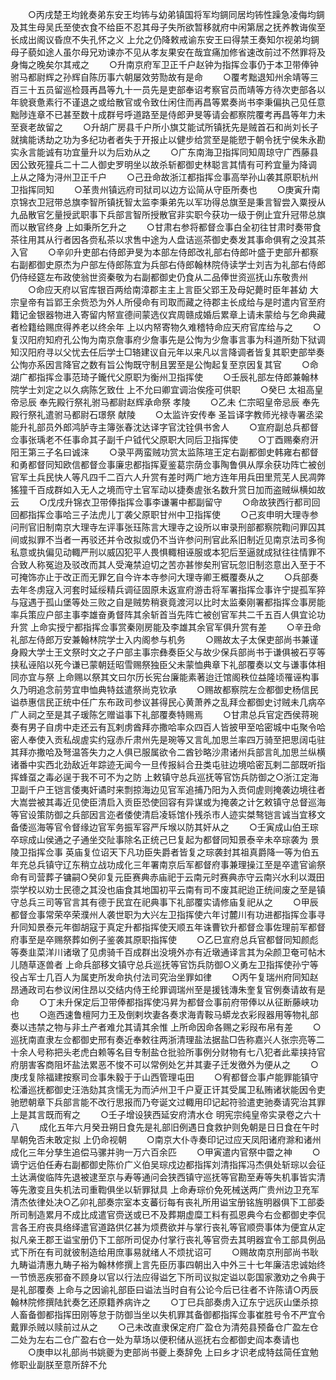 <!-- { "loadSidebar": true } -->
　　○丙戌楚王均鈋奏弟东安王均钸与幼弟镇国将军均錭同居均钸性躁急凌侮均錭及其生母吴氏至使衣食不给臣不忍其母子失所欲暂移就府中闲第居之抚养教诲俟至长成出阁议昏庶不失孔怀之义  上允之仍降敕戒谕东安王曰得禁王奏知尔视弟均錭母子藐如途人虽尔母兄劝谏亦不见从孝友果安在哉宜痛加修省速改前过不然罪将及身悔之晚矣尔其戒之
　　○升南京府军卫正千户赵钟为指挥佥事仍于本卫带俸钟驸马都尉辉之孙辉自陈历事六朝屡效劳勚故有是命
　　○覆考黜退知州余靖等三百三十五员留巡检聂再昌等九十一员先是吏部奉诏考察官员而靖等方待次吏部各以年貌衰惫素行不谨退之或给散官或令致仕闲住而再昌等累奏尚书李秉偏执己见任意黜陟连章不已甚至数十成群号呼道路至是侍郎尹旻等请会都察院覆考再昌等年力未至衰老故留之
　　○升胡广房县千户所小旗艾能试所镇抚先是贼首石和尚刘长子就擒能诱劫之功为多纪功者者失于开报止以健步给赏至是能愬于朝令抚宁侯朱永勘实永言能诚有功宜量升以为后劝从之
　　○广东南海卫指挥同知周琼守广西藤县因公致死獞兵二十二人御史罗明坐以故杀斩都御史林聪言其情有可矜宜量为降调  上从之降为浔州卫正千户
　　○己丑命故浙江都指挥佥事高举孙山袭其原职杭州卫指挥同知
　　○革贵州镇远府司狱司以边方讼简从守臣所奏也
　　○庚寅升南京锦衣卫冠带总旗李智所镇抚智太监李秉弟先以军功得总旗至是秉言智尝入粟授从九品散官乞量授武职事下兵部言智所授散官非实职今获功一级于例止宜升冠带总旗而以散官终身  上如秉所乞升之
　　○甘肃右参将都督佥事白全初往甘肃时奏带食茶往用其从行者因各赍私茶以求售中途为人盘诘巡茶御史奏发其事命俱宥之没其茶入官
　　○辛卯升吏部右侍郎尹旻为本部左侍郎改礼部右侍郎叶盛于吏部升都察右副都御史原杰为户部左侍郎陈宜为兵部右侍郎翰林院侍读学士刘吉为礼部右侍郎仍侍经筵左布政使翁世资秦敬为右副都御史仍食从二品俸世资巡抚山东敬贵州
　　○命应天府以官库银百两给南漳郡主主上言臣父郢王及母妃薨时臣年甚幼  大宗皇帝有旨郢王余赀恐为外人所侵命有司取而藏之待郡主长成给与是时遣内官至府籍记金银器物进入寄留内帑宣德间蒙选仪宾周赣成婚后累章上请未蒙给与乞命典藏者检籍给赐庶得养老以终余年  上以内帑寄物久难稽特命应天府官库给与之
　　○复汉阳府知府孔公恂为南京詹事府少詹事先是公恂为少詹事言事为科道所劾下狱调知汉阳府寻以父忧去任后学士□辂建议自元年以来凡以言降调者皆复其职吏部举奏公恂亦系因言降官之数有旨公恂既守制且罢至是公恂起复至京因复其官
　　○命湖广都指挥佥事范琦子鑨代父原职为衡州卫指挥使
　　○壬辰礼部左侍郎兼翰林院学士刘定之以久病陈乞致仕  上不允曰卿宜调治俟痊可供职
　　○癸巳  太祖高皇帝忌辰  奉先殿行祭礼驸马都尉赵辉承命祭  孝陵
　　○乙未  仁宗昭皇帝忌辰  奉先殿行祭礼遣驸马都尉石璟祭  献陵
　　○太监许安传奉  圣旨译字教师光禄寺署丞梁能升礼部员外郎鸿胪寺主簿张春沈达译字官沈铨俱书舍人
　　○宣府副总兵都督佥事张瑀老不任事命其子副千户钺代父原职大同后卫指挥使
　　○丁酉赐秦府汧阳王第三子名曰诚涞
　　○录平两蛮贼功赏太监陈瑄王定右副都御史韩雍右都督和勇都督同知欧信都督佥事廉忠都指挥夏鉴葛宗荫佥事陶鲁俱从厚余获功阵亡被创官军土兵民快人等凡四千二百六人升赏有差时两广地方连年用兵田里荒芜人民凋弊猺獞千百成群如入无人之境而守土官军动以捷奏虗张名数升赏日加而盗贼纵横如故云
　　○戊戌升锦衣卫带俸指挥佥事李谦署中都副留守
　　○命故狭西行都司回回都指挥佥事哈三子法虎儿丁袭父原职甘州中卫指挥使
　　○己亥申明大理寺参问刑官旧制南京大理寺左评事张珏陈言大理寺之设所以审录刑部都察院鞫问罪囚其间或拟罪不当者一再驳还并令改拟或仍不当许参问刑官此系旧制近见南京法司多徇私意或执偏见动輙严刑以威囚犯平人畏惧輙相诬服或本犯后至逼就成狱往往情罪不合致人称冤迨及驳改而其人受淹禁迫切之苦亦甚惨矣刑官玩忽旧制恣意出入至于不可掩饰亦止于改正而无罪乞自今许本寺参问大理寺卿王概覆奏从之
　　○兵部奏去年冬虏寇入河套时延绥精兵调征固原未返宣府游击将军署指挥佥事许宁提孤军猝与寇遇于孤山堡等处三败之自是贼势稍衰竟渡河以比时太监秦刚署都指挥佥事房能率兵策应户部主事李雄奋勇督阵其余斩首当先阵亡被创官军共二千五百人俱宜论功升赏  上命实授宁都指挥佥事赏秦刚房能及李雄其余官军俱升赏有差
　　○辛丑命礼部左侍郎万安兼翰林院学士入内阁参与机务
　　○赐故太子太保吏部尚书兼谨身殿大学士王文祭时文之子户部主事宗彝奏臣父与故少保兵部尚书于谦俱被石亨等挟私诬陷以死今谦已蒙朝廷昭雪赐祭独臣父未蒙恤典章下礼部覆奏以文与谦事体相同亦宜与祭  上命赐以祭其文曰尔历长宪台廉能素著迨迁馆阁秩位益隆顷罹诬构事久乃明追念前劳宜申恤典特兹遣祭尚克钦承
　　○赐故都察院左佥都御史杨信民谥恭惠信民正统中任广东布政司参议甚得民心黄萧养之乱拜佥都御史讨贼未几病卒广人祠之至是其子瑗陈乞赠谥事下礼部覆奏特赐焉
　　○甘肃总兵官定西侯蒋琬奏有男子自虏中走还云有瓦剌虏酋拜亦撒哈率众四百人皆披甲至哈密城中屯聚令哈密人奉使入贡私觇虗实约寇赤斤肃州先是琬等又言癿加思兰率四万骑至把思阔屯驻其拜亦撒哈及弩温答失力之人俱已服属欲令二酋钞略沙肃诸州兵部言癿加思兰纵横诸番中实西北劲敌近年踪迹无闻今一旦传报紏合丑类屯驻边境哈密瓦剌二部既听指挥蜂虿之毒必逞于我不可不为之防  上敕镇守总兵巡抚等官饬兵防御之○浙江定海卫副千户王铠言倭夷奸谲时来剽掠海边见官军追捕乃阳为入贡伺虗则掩袭边境往者大嵩尝被其毒近见使臣清启入贡臣恐使回容有异谋或为掩袭之计乞敕镇守总督巡海等官设策防御之兵部因言迩者倭使清启凌轹馆仆残杀市人迹实桀骜铠言诚当宜移文备倭巡海等官令督缘边官军务振军容严斥堠以防其奸从之
　　○壬寅成山伯王琮卒琮成山侯通之子通坐交阯事除名正统己巳复起为都督同知景泰辛未卒琮袭为  景陵卫指挥佥事  英庙复位诏天下凡功臣失爵者皆复之琮袭封其祖真爵降一等为伯五年充总兵镇守辽东稍立战功成化三年署南京后军都督府事兼理操江至是卒遣官谕祭命有司营葬子镛嗣○癸卯复元臣赛典赤庙祀于云南元时赛典赤守云南兴水利以溉田崇学校以劝士民德之其没也庙食其地国初平云南有司不废其祀迨正统间废之至是镇守总兵三司等官言其有德于民宜在祀典事下礼部覆实请修庙复祀从之
　　○甲辰都督佥事常荣卒荣濮州人袭世职为大兴左卫指挥使六年讨麓川有功进都指挥佥事寻升同知景泰元年御胡寇于真定升都指挥使天顺五年诛曹钦升都督佥事佐理前军都督府事至是卒赐祭葬如例子鉴袭其原职指挥使
　　○乙巳宣府总兵官都督同知颜彪等奏韭菜洋川诸墩了见虏骑千百成群出没境外亦有近墩通译言其为朵颜卫奄可帖木儿随草逐兽者  上命兵部移文镇守总兵巡抚等官饬兵防御○义勇左卫指挥使孙宁等役占军士几百人为属吏所发命执付法司究治坐罪如律
　　○丙午复瑞州府同知赵昂通政司右参议闲住昂以交结内侍王纶罪调瑞州至是援钱漙朱奎复官例奏请故有是命
　　○丁未升保定后卫带俸都指挥使冯昇为都督佥事前府带俸以从征断藤峡功也
　　○迤西速鲁檀阿力王及倒剌坎妻各奏求海青鞍马蟒龙衣彩叚器用等物礼部奏以违禁之物与非土产者难允其请其余惟  上所命因命各赐之彩叚布帛有差
　　○巡抚南直隶左佥都御史邢有奏近奉敕往两浙清理盐法据盐□告称嘉兴人张宗亮等二十余人号称把头老虎白赖等名目专制盐仓批验所事例分财物有七八犯者此辈挟持官府朋害客商阻坏盐法累恶不悛不可以常例处乞并其妻子迁发徼外为便从之
　　○庚戌复除福建按察司佥事朱毅于于山西管理屯田
　　○宥都督佥事卢能罪能镇守松潘巡抚都御史汪浩劾其贪懦无为而泸州卫千户夏正讦其受属卫私贿诸状能因令吏驰愬朝章下兵部言能不改行思报而乃夸诞文过輙用印记起符验遣吏驰奏请究治其罪  上是其言既而宥之
　　○壬子增设狭西延安府清水仓
明宪宗纯皇帝实录卷之六十八
　　成化五年六月癸丑朔日食先是礼部旧例遇日食救护则免朝是日日食在午时旱朝免否未敢定拟  上仍命视朝
　　○南京大仆寺奏印记过应天凤阳诸府滁和诸州成化三年分孳生追偿马骡并驹一万六百余匹
　　○甲寅遣内官祭中霤之神
　　○谪宁远伯任寿右副都御史陈价广义伯吴琮戍边都指挥刘清指挥冯杰俱处斩琮以会征土达满俊临阵先退被逮至京与寿等通问会狭西镇守巡抚等官勘至寿等失机事皆实清等先激变且失机法司重鞫俱坐以斩罪狱具  上命寿琮价免死械送两广贵州边卫充军清杰依律处决○乙卯礼部奏宗室本支蕃衍每有丧礼所用谥宝册铭旌明器俱下工部委所司制造累月不成比成遣官赍送或已不及葬期虚糜工料有孤恩典今右佥都御史李侃言各王府丧具络绎遣官道路供亿甚为烦费欲并与掌行丧礼等官顺赍事体为便宜从定拟凡亲王郡王谥宝册仍下工部所司促办付掌行丧礼等官赍去其明器宜令工部具例品式下所在有司就彼制造给用庶事易就绪人不烦扰诏可
　　○赐故南京刑部尚书耿九畴谥清惠九畴子裕为翰林修撰上言先臣历事四朝出入中外三十七年廉洁忠诚始终一节愤恶疾邪奋不顾身以官以行法应得谥乞下所司议拟定谥以彰国家激劝之令典于是礼部覆奏  上命与之因谕礼部臣曰谥法当时自有公论今后已往者不许陈请○丙辰翰林院修撰陆釴奏乞还原籍养病许之
　　○丁巳兵部奏虏入辽东宁远灰山堡杀掠人畜备御都指挥田刚等怠于防御当坐以失机罪其备御都指挥佥事崔胜号令不严宜令戴罪杀贼以赎前过从之
　　○己未改直隶保定府广盈仓为清苑县预备仓广盈左仓二处为左右二仓广盈右仓一处为草场以便积储从巡抚右佥都御史阎本奏请也
　　○庚申以礼部尚书姚夔为吏部尚书夔上奏辞免  上曰乡才识老成特兹简任宜勉修职业副朕至意所辞不允
